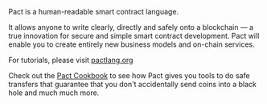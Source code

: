 Pact is a human-readable smart contract language.

It allows anyone to write clearly, directly and safely onto a blockchain — a true innovation for secure and simple smart contract development. Pact will enable you to create entirely new business models and on-chain services.

For tutorials, please visit <a href="https://pactlang.org/" target="_blank">pactlang.org</a>

Check out the [Pact Cookbook](/cookbook) to see how Pact gives you tools to do
safe transfers that guarantee that you don't accidentally send coins into a
black hole and much much more.
